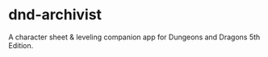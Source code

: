 # dnd-archivist
A character sheet &amp; leveling companion app for Dungeons and Dragons 5th Edition.
